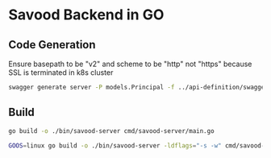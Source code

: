 # Savood Backend in GO

## Code Generation

Ensure basepath to be "v2" and scheme to be "http" not "https" because SSL is terminated in k8s cluster 

```bash
swagger generate server -P models.Principal -f ../api-definition/swagger.yml
```


## Build

```bash
go build -o ./bin/savood-server cmd/savood-server/main.go
```

```bash
GOOS=linux go build -o ./bin/savood-server -ldflags="-s -w" cmd/savood-server/main.go
```
